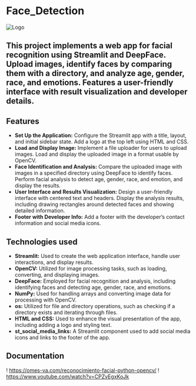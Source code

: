 # Face_Detection
![Logo](https://media.licdn.com/dms/image/v2/C4D12AQGX7iDfdCYdVw/article-cover_image-shrink_600_2000/article-cover_image-shrink_600_2000/0/1608046439420?e=2147483647&v=beta&t=v4TuOM-dN4uvyOzwamgzkyQitV12HYmRqP5NZo1aRxE)

## This project implements a web app for facial recognition using Streamlit and DeepFace. Upload images, identify faces by comparing them with a directory, and analyze age, gender, race, and emotions. Features a user-friendly interface with result visualization and developer details.

## Features

- **Set Up the Application:** Configure the Streamlit app with a title, layout, and initial sidebar state. Add a logo at the top left using HTML and CSS.
- **Load and Display Image:** Implement a file uploader for users to upload images. Load and display the uploaded image in a format usable by OpenCV.
- **Face Identification and Analysis:** Compare the uploaded image with images in a specified directory using DeepFace to identify faces. Perform facial analysis to detect age, gender, race, and emotion, and display the results.
- **User Interface and Results Visualization:** Design a user-friendly interface with centered text and headers. Display the analysis results, including drawing rectangles around detected faces and showing detailed information.
- **Footer with Developer Info:** Add a footer with the developer’s contact information and social media icons.

## Technologies used

- **Streamlit:** Used to create the web application interface, handle user interactions, and display results.
- **OpenCV:** Utilized for image processing tasks, such as loading, converting, and displaying images.
- **DeepFace:** Employed for facial recognition and analysis, including identifying faces and detecting age, gender, race, and emotions.
- **NumPy:** Used for handling arrays and converting image data for processing with OpenCV.
- **os:** Utilized for file and directory operations, such as checking if a directory exists and iterating through files.
- **HTML and CSS:** Used to enhance the visual presentation of the app, including adding a logo and styling text.
- **st_social_media_links:** A Streamlit component used to add social media icons and links to the footer of the app.

## **Documentation**
! https://omes-va.com/reconocimiento-facial-python-opencv/
! https://www.youtube.com/watch?v=CPZvEgxKoJk
